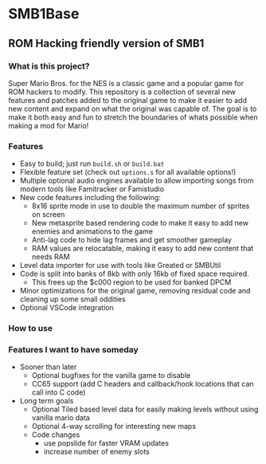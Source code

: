 # SMB1Base

## ROM Hacking friendly version of SMB1

### What is this project?

Super Mario Bros. for the NES is a classic game and a popular game for ROM hackers to modify.
This repository is a collection of several new features and patches added to the original game to make
it easier to add new content and expand on what the original was capable of.
The goal is to make it both easy and fun to stretch the boundaries of whats possible when making a
mod for Mario!

### Features

- Easy to build; just run `build.sh` or `build.bat`
- Flexible feature set (check out `options.s` for all available options!)
- Multiple optional audio engines available to allow importing songs from modern tools like Famitracker or Famistudio
- New code features including the following:
  - 8x16 sprite mode in use to double the maximum number of sprites on screen
  - New metasprite based rendering code to make it easy to add new enemies and animations to the game
  - Anti-lag code to hide lag frames and get smoother gameplay
  - RAM values are relocatable, making it easy to add new content that needs RAM
- Level data importer for use with tools like Greated or SMBUtil
- Code is split into banks of 8kb with only 16kb of fixed space required.
  - This frees up the $c000 region to be used for banked DPCM
- Minor optimizations for the original game, removing residual code and cleaning up some small oddities
- Optional VSCode integration

### How to use

### Features I want to have someday

- Sooner than later
  - Optional bugfixes for the vanilla game to disable
  - CC65 support (add C headers and callback/hook locations that can call into C code)
- Long term goals
  - Optional Tiled based level data for easily making levels without using vanilla mario data
  - Optional 4-way scrolling for interesting new maps
  - Code changes
    - use popslide for faster VRAM updates
    - increase number of enemy slots
